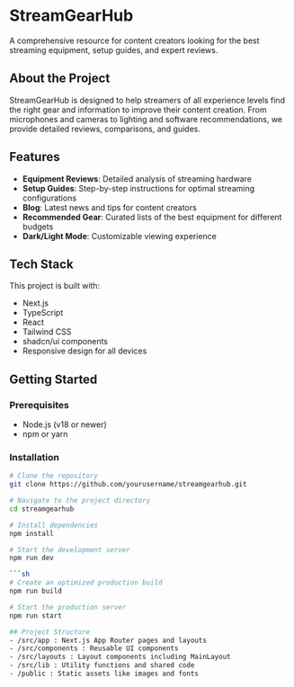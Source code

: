 # StreamGearHub

A comprehensive resource for content creators looking for the best streaming equipment, setup guides, and expert reviews.

## About the Project

StreamGearHub is designed to help streamers of all experience levels find the right gear and information to improve their content creation. From microphones and cameras to lighting and software recommendations, we provide detailed reviews, comparisons, and guides.

## Features

- **Equipment Reviews**: Detailed analysis of streaming hardware
- **Setup Guides**: Step-by-step instructions for optimal streaming configurations
- **Blog**: Latest news and tips for content creators
- **Recommended Gear**: Curated lists of the best equipment for different budgets
- **Dark/Light Mode**: Customizable viewing experience

## Tech Stack

This project is built with:

- Next.js
- TypeScript
- React
- Tailwind CSS
- shadcn/ui components
- Responsive design for all devices

## Getting Started

### Prerequisites

- Node.js (v18 or newer)
- npm or yarn

### Installation

```sh
# Clone the repository
git clone https://github.com/yourusername/streamgearhub.git

# Navigate to the project directory
cd streamgearhub

# Install dependencies
npm install

# Start the development server
npm run dev

```sh
# Create an optimized production build
npm run build

# Start the production server
npm run start

## Project Structure
- /src/app : Next.js App Router pages and layouts
- /src/components : Reusable UI components
- /src/layouts : Layout components including MainLayout
- /src/lib : Utility functions and shared code
- /public : Static assets like images and fonts
